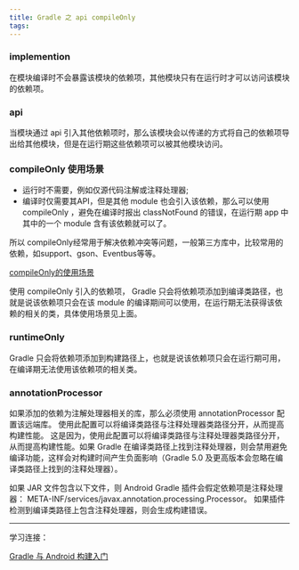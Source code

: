 ```yaml
---
title: Gradle 之 api compileOnly
tags:
---
```



### implemention

在模块编译时不会暴露该模块的依赖项，其他模块只有在运行时才可以访问该模块的依赖项。
### api

当模块通过 api 引入其他依赖项时，那么该模块会以传递的方式将自己的依赖项导出给其他模块，但是在运行期这些依赖项可以被其他模块访问。



### compileOnly  使用场景


* 运行时不需要，例如仅源代码注解或注释处理器;
* 编译时仅需要其API，但是其他 module 也会引入该依赖，那么可以使用 compileOnly ，避免在编译时报出 classNotFound 的错误，在运行期 app 中其中的一个 module 含有该依赖就可以了。


所以 compileOnly经常用于解决依赖冲突等问题，一般第三方库中，比较常用的依赖，如support、gson、Eventbus等等。


[compileOnly的使用场景](https://www.jianshu.com/p/825004db000c)


使用 compileOnly 引入的依赖项， Gradle 只会将依赖项添加到编译类路径，也就是说该依赖项只会在该 module 的编译期间可以使用，在运行期无法获得该依赖的相关的类，具体使用场景见上面。


### runtimeOnly

Gradle 只会将依赖项添加到构建路径上，也就是说该依赖项只会在运行期可用，在编译期无法使用该依赖项的相关类。


### annotationProcessor	

如果添加的依赖为注解处理器相关的库，那么必须使用 annotationProcessor 配置该远端库。
使用此配置可以将编译类路径与注释处理器类路径分开，从而提高构建性能。
这是因为，使用此配置可以将编译类路径与注释处理器类路径分开，从而提高构建性能。如果 Gradle 在编译类路径上找到注释处理器，则会禁用避免编译功能，这样会对构建时间产生负面影响（Gradle 5.0 及更高版本会忽略在编译类路径上找到的注释处理器）。


如果 JAR 文件包含以下文件，则 Android Gradle 插件会假定依赖项是注释处理器：
META-INF/services/javax.annotation.processing.Processor。 如果插件检测到编译类路径上包含注释处理器，则会生成构建错误。


---

学习连接：

[Gradle 与 Android 构建入门](https://mp.weixin.qq.com/s/HdCrhiY3VSsEjmu0FKLlyg)
